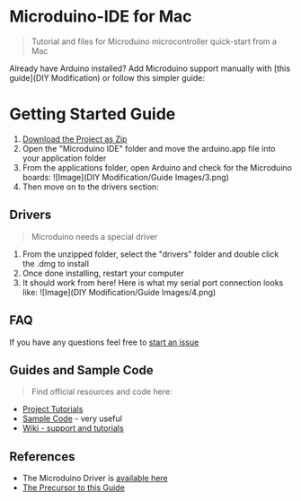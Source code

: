 Microduino-IDE for Mac
==============
> Tutorial and files for Microduino microcontroller quick-start from a Mac

Already have Arduino installed? Add Microduino support manually with [this guide](DIY Modification) or follow this simpler guide:

# Getting Started Guide
1. [Download the Project as Zip](https://github.com/KyleKing/Microduino-IDE/archive/master.zip)
2. Open the "Microduino IDE" folder and move the arduino.app file into your application folder
3. From the applications folder, open Arduino and check for the Microduino boards:
   ![Image](DIY Modification/Guide Images/3.png)
4. Then move on to the drivers section:

## Drivers
> Microduino needs a special driver
1. From the unzipped folder, select the "drivers" folder and double click the .dmg to install
2. Once done installing, restart your computer
3. It should work from here! Here is what my serial port connection looks like:
   ![Image](DIY Modification/Guide Images/4.png)

## FAQ
If you have any questions feel free to [start an issue](https://github.com/KyleKing/Microduino-IDE/issues)

## Guides and Sample Code
> Find official resources and code here:
- [Project Tutorials](https://www.microduino.cc/project)
- [Sample Code](https://github.com/Microduino/Microduino_Tutorials) - very useful
- [Wiki - support and tutorials](https://www.microduino.cc/wiki/index.php?title=Main_Page)

## References
- The Microduino Driver is [available here](http://www.ftdichip.com/Drivers/VCP.htm)
- [The Precursor to this Guide](https://www.microduino.cc/project/view?id=5482ba0248f8313548d82b8c)
